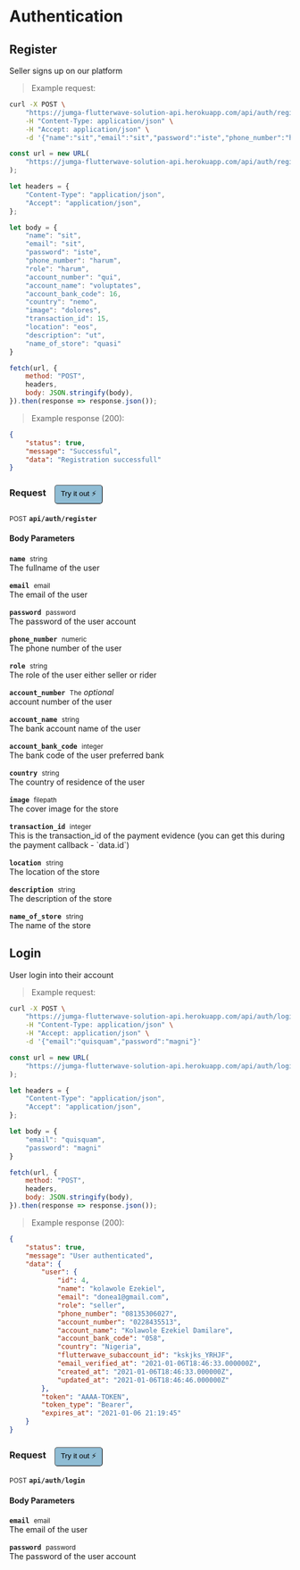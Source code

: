 # Authentication


## Register
Seller signs up on our platform




> Example request:

```bash
curl -X POST \
    "https://jumga-flutterwave-solution-api.herokuapp.com/api/auth/register" \
    -H "Content-Type: application/json" \
    -H "Accept: application/json" \
    -d '{"name":"sit","email":"sit","password":"iste","phone_number":"harum","role":"harum","account_number":"qui","account_name":"voluptates","account_bank_code":16,"country":"nemo","image":"dolores","transaction_id":15,"location":"eos","description":"ut","name_of_store":"quasi"}'

```

```javascript
const url = new URL(
    "https://jumga-flutterwave-solution-api.herokuapp.com/api/auth/register"
);

let headers = {
    "Content-Type": "application/json",
    "Accept": "application/json",
};

let body = {
    "name": "sit",
    "email": "sit",
    "password": "iste",
    "phone_number": "harum",
    "role": "harum",
    "account_number": "qui",
    "account_name": "voluptates",
    "account_bank_code": 16,
    "country": "nemo",
    "image": "dolores",
    "transaction_id": 15,
    "location": "eos",
    "description": "ut",
    "name_of_store": "quasi"
}

fetch(url, {
    method: "POST",
    headers,
    body: JSON.stringify(body),
}).then(response => response.json());
```


> Example response (200):

```json
{
    "status": true,
    "message": "Successful",
    "data": "Registration successfull"
}
```
<div id="execution-results-POSTapi-auth-register" hidden>
    <blockquote>Received response<span id="execution-response-status-POSTapi-auth-register"></span>:</blockquote>
    <pre class="json"><code id="execution-response-content-POSTapi-auth-register"></code></pre>
</div>
<div id="execution-error-POSTapi-auth-register" hidden>
    <blockquote>Request failed with error:</blockquote>
    <pre><code id="execution-error-message-POSTapi-auth-register"></code></pre>
</div>
<form id="form-POSTapi-auth-register" data-method="POST" data-path="api/auth/register" data-authed="0" data-hasfiles="0" data-headers='{"Content-Type":"application\/json","Accept":"application\/json"}' onsubmit="event.preventDefault(); executeTryOut('POSTapi-auth-register', this);">
<h3>
    Request&nbsp;&nbsp;&nbsp;
        <button type="button" style="background-color: #8fbcd4; padding: 5px 10px; border-radius: 5px; border-width: thin;" id="btn-tryout-POSTapi-auth-register" onclick="tryItOut('POSTapi-auth-register');">Try it out ⚡</button>
    <button type="button" style="background-color: #c97a7e; padding: 5px 10px; border-radius: 5px; border-width: thin;" id="btn-canceltryout-POSTapi-auth-register" onclick="cancelTryOut('POSTapi-auth-register');" hidden>Cancel</button>&nbsp;&nbsp;
    <button type="submit" style="background-color: #6ac174; padding: 5px 10px; border-radius: 5px; border-width: thin;" id="btn-executetryout-POSTapi-auth-register" hidden>Send Request 💥</button>
    </h3>
<p>
<small class="badge badge-black">POST</small>
 <b><code>api/auth/register</code></b>
</p>
<h4 class="fancy-heading-panel"><b>Body Parameters</b></h4>
<p>
<b><code>name</code></b>&nbsp;&nbsp;<small>string</small>  &nbsp;
<input type="text" name="name" data-endpoint="POSTapi-auth-register" data-component="body" required  hidden>
<br>
The fullname of the user</p>
<p>
<b><code>email</code></b>&nbsp;&nbsp;<small>email</small>  &nbsp;
<input type="text" name="email" data-endpoint="POSTapi-auth-register" data-component="body" required  hidden>
<br>
The email of the user</p>
<p>
<b><code>password</code></b>&nbsp;&nbsp;<small>password</small>  &nbsp;
<input type="text" name="password" data-endpoint="POSTapi-auth-register" data-component="body" required  hidden>
<br>
The password of the user account</p>
<p>
<b><code>phone_number</code></b>&nbsp;&nbsp;<small>numeric</small>  &nbsp;
<input type="text" name="phone_number" data-endpoint="POSTapi-auth-register" data-component="body" required  hidden>
<br>
The phone number of the user</p>
<p>
<b><code>role</code></b>&nbsp;&nbsp;<small>string</small>  &nbsp;
<input type="text" name="role" data-endpoint="POSTapi-auth-register" data-component="body" required  hidden>
<br>
The role of the user either seller or rider</p>
<p>
<b><code>account_number</code></b>&nbsp;&nbsp;<small>The</small>     <i>optional</i> &nbsp;
<input type="text" name="account_number" data-endpoint="POSTapi-auth-register" data-component="body"  hidden>
<br>
account number of the user</p>
<p>
<b><code>account_name</code></b>&nbsp;&nbsp;<small>string</small>  &nbsp;
<input type="text" name="account_name" data-endpoint="POSTapi-auth-register" data-component="body" required  hidden>
<br>
The bank account name of the user</p>
<p>
<b><code>account_bank_code</code></b>&nbsp;&nbsp;<small>integer</small>  &nbsp;
<input type="number" name="account_bank_code" data-endpoint="POSTapi-auth-register" data-component="body" required  hidden>
<br>
The bank code of the user preferred bank</p>
<p>
<b><code>country</code></b>&nbsp;&nbsp;<small>string</small>  &nbsp;
<input type="text" name="country" data-endpoint="POSTapi-auth-register" data-component="body" required  hidden>
<br>
The country of residence of the user</p>
<p>
<b><code>image</code></b>&nbsp;&nbsp;<small>filepath</small>  &nbsp;
<input type="text" name="image" data-endpoint="POSTapi-auth-register" data-component="body" required  hidden>
<br>
The cover image for the store</p>
<p>
<b><code>transaction_id</code></b>&nbsp;&nbsp;<small>integer</small>  &nbsp;
<input type="number" name="transaction_id" data-endpoint="POSTapi-auth-register" data-component="body" required  hidden>
<br>
This is the transaction_id of the payment evidence (you can get this during the payment callback - `data.id`)</p>
<p>
<b><code>location</code></b>&nbsp;&nbsp;<small>string</small>  &nbsp;
<input type="text" name="location" data-endpoint="POSTapi-auth-register" data-component="body" required  hidden>
<br>
The location of the store</p>
<p>
<b><code>description</code></b>&nbsp;&nbsp;<small>string</small>  &nbsp;
<input type="text" name="description" data-endpoint="POSTapi-auth-register" data-component="body" required  hidden>
<br>
The description of the store</p>
<p>
<b><code>name_of_store</code></b>&nbsp;&nbsp;<small>string</small>  &nbsp;
<input type="text" name="name_of_store" data-endpoint="POSTapi-auth-register" data-component="body" required  hidden>
<br>
The name of the store</p>

</form>


## Login
User login into their account




> Example request:

```bash
curl -X POST \
    "https://jumga-flutterwave-solution-api.herokuapp.com/api/auth/login" \
    -H "Content-Type: application/json" \
    -H "Accept: application/json" \
    -d '{"email":"quisquam","password":"magni"}'

```

```javascript
const url = new URL(
    "https://jumga-flutterwave-solution-api.herokuapp.com/api/auth/login"
);

let headers = {
    "Content-Type": "application/json",
    "Accept": "application/json",
};

let body = {
    "email": "quisquam",
    "password": "magni"
}

fetch(url, {
    method: "POST",
    headers,
    body: JSON.stringify(body),
}).then(response => response.json());
```


> Example response (200):

```json
{
    "status": true,
    "message": "User authenticated",
    "data": {
        "user": {
            "id": 4,
            "name": "kolawole Ezekiel",
            "email": "donea1@gmail.com",
            "role": "seller",
            "phone_number": "08135306027",
            "account_number": "0228435513",
            "account_name": "Kolawole Ezekiel Damilare",
            "account_bank_code": "058",
            "country": "Nigeria",
            "flutterwave_subaccount_id": "kskjks_YRHJF",
            "email_verified_at": "2021-01-06T18:46:33.000000Z",
            "created_at": "2021-01-06T18:46:33.000000Z",
            "updated_at": "2021-01-06T18:46:46.000000Z"
        },
        "token": "AAAA-TOKEN",
        "token_type": "Bearer",
        "expires_at": "2021-01-06 21:19:45"
    }
}
```
<div id="execution-results-POSTapi-auth-login" hidden>
    <blockquote>Received response<span id="execution-response-status-POSTapi-auth-login"></span>:</blockquote>
    <pre class="json"><code id="execution-response-content-POSTapi-auth-login"></code></pre>
</div>
<div id="execution-error-POSTapi-auth-login" hidden>
    <blockquote>Request failed with error:</blockquote>
    <pre><code id="execution-error-message-POSTapi-auth-login"></code></pre>
</div>
<form id="form-POSTapi-auth-login" data-method="POST" data-path="api/auth/login" data-authed="0" data-hasfiles="0" data-headers='{"Content-Type":"application\/json","Accept":"application\/json"}' onsubmit="event.preventDefault(); executeTryOut('POSTapi-auth-login', this);">
<h3>
    Request&nbsp;&nbsp;&nbsp;
        <button type="button" style="background-color: #8fbcd4; padding: 5px 10px; border-radius: 5px; border-width: thin;" id="btn-tryout-POSTapi-auth-login" onclick="tryItOut('POSTapi-auth-login');">Try it out ⚡</button>
    <button type="button" style="background-color: #c97a7e; padding: 5px 10px; border-radius: 5px; border-width: thin;" id="btn-canceltryout-POSTapi-auth-login" onclick="cancelTryOut('POSTapi-auth-login');" hidden>Cancel</button>&nbsp;&nbsp;
    <button type="submit" style="background-color: #6ac174; padding: 5px 10px; border-radius: 5px; border-width: thin;" id="btn-executetryout-POSTapi-auth-login" hidden>Send Request 💥</button>
    </h3>
<p>
<small class="badge badge-black">POST</small>
 <b><code>api/auth/login</code></b>
</p>
<h4 class="fancy-heading-panel"><b>Body Parameters</b></h4>
<p>
<b><code>email</code></b>&nbsp;&nbsp;<small>email</small>  &nbsp;
<input type="text" name="email" data-endpoint="POSTapi-auth-login" data-component="body" required  hidden>
<br>
The email of the user</p>
<p>
<b><code>password</code></b>&nbsp;&nbsp;<small>password</small>  &nbsp;
<input type="text" name="password" data-endpoint="POSTapi-auth-login" data-component="body" required  hidden>
<br>
The password of the user account</p>

</form>



